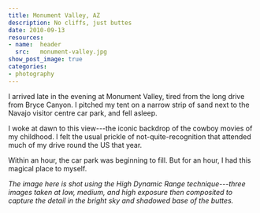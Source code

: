 ```yaml
---
title: Monument Valley, AZ
description: No cliffs, just buttes
date: 2010-09-13
resources:
- name:  header
  src:   monument-valley.jpg
show_post_image: true
categories:
- photography
---
```


I arrived late in the evening at Monument Valley, tired from the long drive from Bryce Canyon. I pitched my tent on a narrow strip of sand next to the Navajo visitor centre car park, and fell asleep.

I woke at dawn to this view---the iconic backdrop of the cowboy movies of my childhood. I felt the usual prickle of not-quite-recognition that attended much of my drive round the US that year.

Within an hour, the car park was beginning to fill. But for an hour, I had this magical place to myself.

_The image here is shot using the High Dynamic Range technique---three images taken at low, medium, and high exposure then composited to capture the detail in the bright sky and shadowed base of the buttes._
